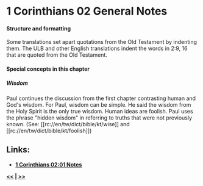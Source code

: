 # 1 Corinthians 02 General Notes #

#### Structure and formatting ####

Some translations set apart quotations from the Old Testament by indenting them. The ULB and other English translations indent the words in 2:9, 16 that are quoted from the Old Testament.

#### Special concepts in this chapter ####

##### Wisdom #####
Paul continues the discussion from the first chapter contrasting human and God's wisdom. For Paul, wisdom can be simple. He said the wisdom from the Holy Spirit is the only true wisdom. Human ideas are foolish. Paul uses the phrase "hidden wisdom" in referring to truths that were not previously known. (See: [[rc://en/tw/dict/bible/kt/wise]] and [[rc://en/tw/dict/bible/kt/foolish]])

## Links: ##

* __[1 Corinthians 02:01 Notes](./01.md)__

__[<<](../01/intro.md) | [>>](../03/intro.md)__
